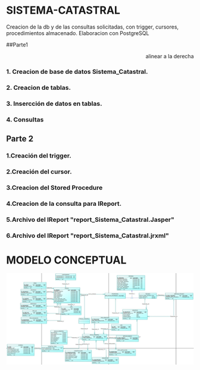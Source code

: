 #                                                                    SISTEMA-CATASTRAL
Creacion de la db y de las consultas solicitadas, con trigger, cursores, procedimientos almacenado.
Elaboracion con PostgreSQL


##Parte1  <div align = right> alinear a la derecha </div>

### 1. Creacion de base de datos Sistema_Catastral.
### 2. Creacion de tablas.
### 3. Insercción de datos en tablas.
### 4. Consultas


##                                         Parte 2

### 1.Creación del trigger.
### 2.Creación del cursor.
### 3.Creacion del Stored Procedure
### 4.Creacion de la consulta para IReport.
### 5.Archivo del IReport "report_Sistema_Catastral.Jasper"
### 6.Archivo del IReport "report_Sistema_Catastral.jrxml"




 #                                                                     MODELO CONCEPTUAL
 
 
 ![alt text](https://github.com/VzBrandonZ/SISTEMA-CATASTRAL/blob/main/MODELO_CONCEPTUAL_CATASTRAL_ORIGINAL.jpg)
